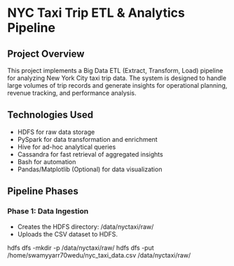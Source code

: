 # NYC Taxi Trip ETL & Analytics Pipeline
## Project Overview 
This project implements a Big Data ETL (Extract, Transform, Load) pipeline for analyzing New York City taxi trip data. The system is designed to handle large volumes of trip records and generate insights for operational planning, revenue tracking, and performance analysis.

## Technologies Used
- HDFS for raw data storage
- PySpark for data transformation and enrichment
- Hive for ad-hoc analytical queries
- Cassandra for fast retrieval of aggregated insights
- Bash for automation
- Pandas/Matplotlib (Optional) for data visualization

## Pipeline Phases

### Phase 1: Data Ingestion
- Creates the HDFS directory: /data/nyctaxi/raw/
- Uploads the CSV dataset to HDFS.

hdfs dfs -mkdir -p /data/nyctaxi/raw/
hdfs dfs -put /home/swamyyarr70wedu/nyc_taxi_data.csv /data/nyctaxi/raw/

